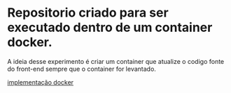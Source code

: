 # Repositorio criado para ser executado dentro de um container docker.
A ideia desse experimento é criar um container que atualize o codigo fonte do front-end sempre que o container for levantado.

<a href="https://github.com/ClauHenrique/docker/tree/main/react">implementação docker</a>
